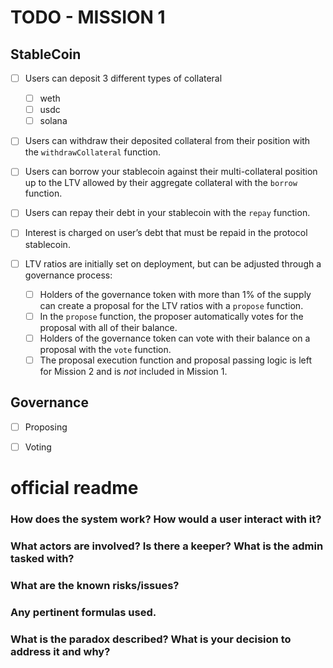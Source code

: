 # TODO - MISSION 1

## StableCoin
- [ ] Users can deposit 3 different types of collateral
	- [ ] weth
	- [ ] usdc
	- [ ] solana

- [ ] Users can withdraw their deposited collateral from their position with the `withdrawCollateral` function.

- [ ] Users can borrow your stablecoin against their multi-collateral position up to the LTV allowed by their aggregate collateral with the `borrow` function.

- [ ] Users can repay their debt in your stablecoin with the `repay` function.

- [ ] Interest is charged on user’s debt that must be repaid in the protocol stablecoin.

- [ ]  LTV ratios are initially set on deployment, but can be adjusted through a governance process:
    - [ ] Holders of the governance token with more than 1% of the supply can create a proposal for the LTV ratios with a `propose` function.
    - [ ] In the `propose` function, the proposer automatically votes for the proposal with all of their balance.
    - [ ] Holders of the governance token can vote with their balance on a proposal with the `vote` function.
    - [ ] The proposal execution function and proposal passing logic is left for Mission 2 and is _not_ included in Mission 1.

## Governance

- [ ] Proposing
- [ ] Voting


# official readme

### How does the system work? How would a user interact with it?

### What actors are involved? Is there a keeper? What is the admin tasked with?

### What are the known risks/issues?

### Any pertinent formulas used.

### What is the paradox described? What is your decision to address it and why?


